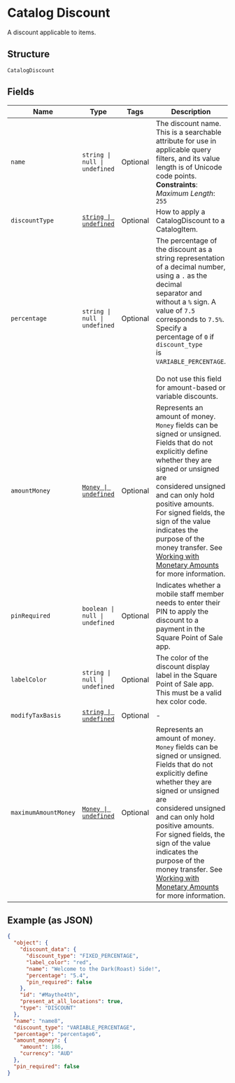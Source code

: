 
# Catalog Discount

A discount applicable to items.

## Structure

`CatalogDiscount`

## Fields

| Name | Type | Tags | Description |
|  --- | --- | --- | --- |
| `name` | `string \| null \| undefined` | Optional | The discount name. This is a searchable attribute for use in applicable query filters, and its value length is of Unicode code points.<br>**Constraints**: *Maximum Length*: `255` |
| `discountType` | [`string \| undefined`](../../doc/models/catalog-discount-type.md) | Optional | How to apply a CatalogDiscount to a CatalogItem. |
| `percentage` | `string \| null \| undefined` | Optional | The percentage of the discount as a string representation of a decimal number, using a `.` as the decimal<br>separator and without a `%` sign. A value of `7.5` corresponds to `7.5%`. Specify a percentage of `0` if `discount_type`<br>is `VARIABLE_PERCENTAGE`.<br><br>Do not use this field for amount-based or variable discounts. |
| `amountMoney` | [`Money \| undefined`](../../doc/models/money.md) | Optional | Represents an amount of money. `Money` fields can be signed or unsigned.<br>Fields that do not explicitly define whether they are signed or unsigned are<br>considered unsigned and can only hold positive amounts. For signed fields, the<br>sign of the value indicates the purpose of the money transfer. See<br>[Working with Monetary Amounts](https://developer.squareup.com/docs/build-basics/working-with-monetary-amounts)<br>for more information. |
| `pinRequired` | `boolean \| null \| undefined` | Optional | Indicates whether a mobile staff member needs to enter their PIN to apply the<br>discount to a payment in the Square Point of Sale app. |
| `labelColor` | `string \| null \| undefined` | Optional | The color of the discount display label in the Square Point of Sale app. This must be a valid hex color code. |
| `modifyTaxBasis` | [`string \| undefined`](../../doc/models/catalog-discount-modify-tax-basis.md) | Optional | - |
| `maximumAmountMoney` | [`Money \| undefined`](../../doc/models/money.md) | Optional | Represents an amount of money. `Money` fields can be signed or unsigned.<br>Fields that do not explicitly define whether they are signed or unsigned are<br>considered unsigned and can only hold positive amounts. For signed fields, the<br>sign of the value indicates the purpose of the money transfer. See<br>[Working with Monetary Amounts](https://developer.squareup.com/docs/build-basics/working-with-monetary-amounts)<br>for more information. |

## Example (as JSON)

```json
{
  "object": {
    "discount_data": {
      "discount_type": "FIXED_PERCENTAGE",
      "label_color": "red",
      "name": "Welcome to the Dark(Roast) Side!",
      "percentage": "5.4",
      "pin_required": false
    },
    "id": "#Maythe4th",
    "present_at_all_locations": true,
    "type": "DISCOUNT"
  },
  "name": "name8",
  "discount_type": "VARIABLE_PERCENTAGE",
  "percentage": "percentage6",
  "amount_money": {
    "amount": 186,
    "currency": "AUD"
  },
  "pin_required": false
}
```

